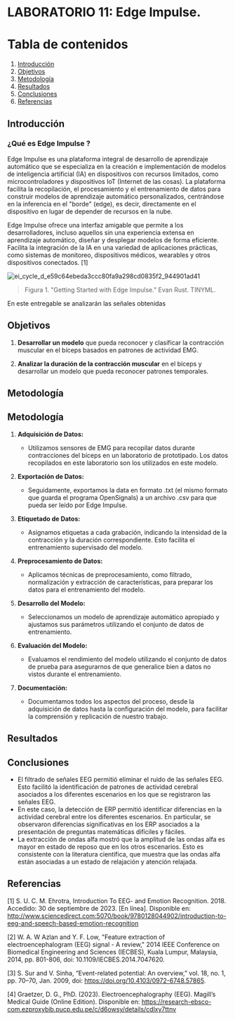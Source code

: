 # LABORATORIO 11: Edge Impulse.
# **Tabla de contenidos**

1. [Introducción](#id1)
2. [Objetivos](#id2)
3. [Metodología](#id3)
4. [Resultados](#id4)
5. [Conclusiones](#id5)
6. [Referencias](#id6)
   
## **Introducción** <a name="id1"></a>

### **¿Qué es Edge Impulse ?**
Edge Impulse es una plataforma integral de desarrollo de aprendizaje automático que se especializa en la creación e implementación de modelos de inteligencia artificial (IA) en dispositivos con recursos limitados, como microcontroladores y dispositivos IoT (Internet de las cosas). La plataforma facilita la recopilación, el procesamiento y el entrenamiento de datos para construir modelos de aprendizaje automático personalizados, centrándose en la inferencia en el "borde" (edge), es decir, directamente en el dispositivo en lugar de depender de recursos en la nube.

Edge Impulse ofrece una interfaz amigable que permite a los desarrolladores, incluso aquellos sin una experiencia extensa en aprendizaje automático, diseñar y desplegar modelos de forma eficiente. Facilita la integración de la IA en una variedad de aplicaciones prácticas, como sistemas de monitoreo, dispositivos médicos, wearables y otros dispositivos conectados.  [1]

![ei_cycle_d_e59c64ebeda3ccc80fa9a298cd0835f2_944901ad41](https://github.com/ldachirre/IntroSenalesBiomedicas/assets/90112793/8ae14947-01e1-41e3-9a97-ff6f1c258101)


> Figura 1. "Getting Started with Edge Impulse." Evan Rust. TINYML. 

En este entregable se analizarán las señales obtenidas



## **Objetivos** <a name="id2"></a>


1. **Desarrollar un modelo** que pueda reconocer y clasificar la contracción muscular en el bíceps basados en patrones de actividad EMG.

2. **Analizar la duración de la contracción muscular** en el bíceps y desarrollar un modelo que pueda reconocer patrones temporales.


## **Metodología** <a name="id3"></a>
## Metodología

1. **Adquisición de Datos:**
   - Utilizamos sensores de EMG para recopilar datos durante contracciones del bíceps en un laboratorio de prototipado. Los datos recopilados en este laboratorio son los utilizados en este modelo.

2. **Exportación de Datos:**
   - Seguidamente, exportamos la data en formato .txt (el mismo formato que guarda el programa OpenSignals) a un archivo .csv para que pueda ser leído por Edge Impulse.

3. **Etiquetado de Datos:**
   - Asignamos etiquetas a cada grabación, indicando la intensidad de la contracción y la duración correspondiente. Esto facilita el entrenamiento supervisado del modelo.

4. **Preprocesamiento de Datos:**
   - Aplicamos técnicas de preprocesamiento, como filtrado, normalización y extracción de características, para preparar los datos para el entrenamiento del modelo.

5. **Desarrollo del Modelo:**
   - Seleccionamos un modelo de aprendizaje automático apropiado y ajustamos sus parámetros utilizando el conjunto de datos de entrenamiento.

6. **Evaluación del Modelo:**
   - Evaluamos el rendimiento del modelo utilizando el conjunto de datos de prueba para asegurarnos de que generalice bien a datos no vistos durante el entrenamiento.

7. **Documentación:**
   - Documentamos todos los aspectos del proceso, desde la adquisición de datos hasta la configuración del modelo, para facilitar la comprensión y replicación de nuestro trabajo.




## **Resultados** <a name="id4"></a>





## **Conclusiones** <a name="id5"></a>
- El filtrado de señales EEG permitió eliminar el ruido de las señales EEG. Esto facilitó la identificación de patrones de actividad cerebral asociados a los diferentes escenarios en los que se registraron las señales EEG.
- En este caso, la detección de ERP permitió identificar diferencias en la actividad cerebral entre los diferentes escenarios. En particular, se observaron diferencias significativas en los ERP asociados a la presentación de preguntas matemáticas difíciles y fáciles.
- La extracción de ondas alfa mostró que la amplitud de las ondas alfa es mayor en estado de reposo que en los otros escenarios. Esto es consistente con la literatura científica, que muestra que las ondas alfa están asociadas a un estado de relajación y atención relajada.


## **Referencias** <a name="id6"></a>
[1] S. U. C. M. Ehrotra, Introduction To EEG- and Emotion Recognition. 2018. Accedido: 30 de septiembre de 2023. [En línea]. Disponible en: http://www.sciencedirect.com:5070/book/9780128044902/introduction-to-eeg-and-speech-based-emotion-recognition

[2] W. A. W Azlan and Y. F. Low, "Feature extraction of electroencephalogram (EEG) signal - A review," 2014 IEEE Conference on Biomedical Engineering and Sciences (IECBES), Kuala Lumpur, Malaysia, 2014, pp. 801-806, doi: 10.1109/IECBES.2014.7047620.

[3] S. Sur and V. Sinha, “Event-related potential: An overview,” vol. 18, no. 1, pp. 70–70, Jan. 2009, doi: https://doi.org/10.4103/0972-6748.57865.

[4] Graetzer, D. G., PhD. (2023). Electroencephalography (EEG). Magill’s Medical Guide (Online Edition). Disponible en: https://research-ebsco-com.ezproxybib.pucp.edu.pe/c/d6owsy/details/cdlxy7ttnv



